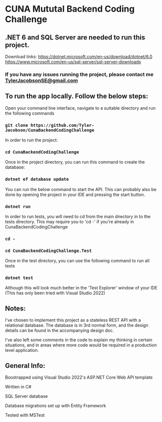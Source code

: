 # CUNA Mututal Backend Coding Challenge

## .NET 6 and SQL Server are needed to run this project.
Download links:
https://dotnet.microsoft.com/en-us/download/dotnet/6.0
https://www.microsoft.com/en-us/sql-server/sql-server-downloads

### If you have any issues running the project, please contact me TylerJacobsonSE@gmail.com

## To run the app locally. Follow the below steps:

Open your command line interface, navigate to a suitable directory and run the following commands

### `git clone https://github.com/Tyler-Jacobson/CunaBackendCodingChallenge`

In order to run the project:
### `cd CunaBackendCodingChallenge`

Once in the project directory, you can run this command to create the database:

### `dotnet ef database update`

You can run the below command to start the API. This can probably also be done by opening the project in your IDE and pressing the start button.
### `dotnet run`

In order to run tests, you will need to cd from the main directory in to the tests directory. This may require you to 'cd -' if you're already in CunaBackendCodingChallenge
### `cd -`
### `cd CunaBackendCodingChallenge.Test`

Once in the test directory, you can use the following command to run all tests
### `dotnet test`
Although this will look much better in the 'Test Explorer' window of your IDE (This has only been tried with Visual Studio 2022)

## Notes:
I've chosen to implement this project as a stateless REST API with a relational database. The database is in 3rd normal form, and the design details can be found in the accompanying design doc.

I've also left some comments in the code to explain my thinking in certain situations, and in areas where more code would be required in a production level application.

## General Info:
Boostrapped using Visual Studio 2022's ASP.NET Core Web API template

Written in C#

SQL Server database

Database migrations set up with Entity Framework

Tested with MSTest
